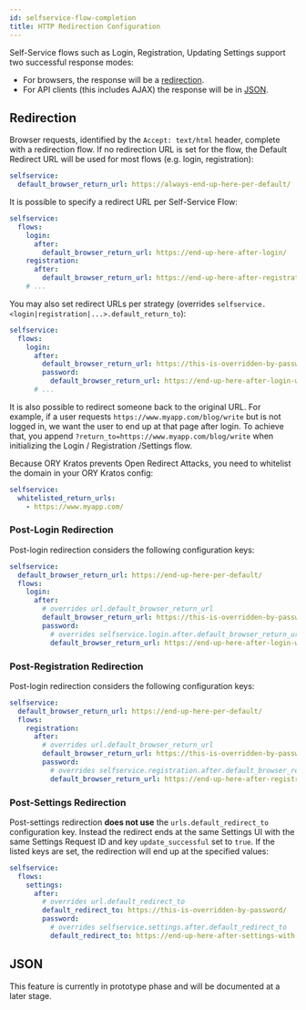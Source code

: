 ```yaml
---
id: selfservice-flow-completion
title: HTTP Redirection Configuration
---
```


Self-Service flows such as Login, Registration, Updating Settings support two
successful response modes:

- For browsers, the response will be a [redirection](#redirection).
- For API clients (this includes AJAX) the response will be in [JSON](#json).

## Redirection

Browser requests, identified by the `Accept: text/html` header, complete with a
redirection flow. If no redirection URL is set for the flow, the Default
Redirect URL will be used for most flows (e.g. login, registration):

```yaml file="path/to/my/kratos.config.yml"
selfservice:
  default_browser_return_url: https://always-end-up-here-per-default/
```

It is possible to specify a redirect URL per Self-Service Flow:

```yaml file="path/to/my/kratos.config.yml"
selfservice:
  flows:
    login:
      after:
        default_browser_return_url: https://end-up-here-after-login/
    registration:
      after:
        default_browser_return_url: https://end-up-here-after-registration/
    # ...
```

You may also set redirect URLs per strategy (overrides
`selfservice.<login|registration|...>.default_return_to`):

```yaml file="path/to/my/kratos.config.yml"
selfservice:
  flows:
    login:
      after:
        default_browser_return_url: https://this-is-overridden-by-password/
        password:
          default_browser_return_url: https://end-up-here-after-login-with-password/
      # ...
```

It is also possible to redirect someone back to the original URL. For example,
if a user requests `https://www.myapp.com/blog/write` but is not logged in, we
want the user to end up at that page after login. To achieve that, you append
`?return_to=https://www.myapp.com/blog/write` when initializing the Login /
Registration /Settings flow.

Because ORY Kratos prevents Open Redirect Attacks, you need to whitelist the
domain in your ORY Kratos config:

```yaml file="path/to/my/kratos.config.yml"
selfservice:
  whitelisted_return_urls:
    - https://www.myapp.com/
```

### Post-Login Redirection

Post-login redirection considers the following configuration keys:

```yaml file="path/to/my/kratos.config.yml"
selfservice:
  default_browser_return_url: https://end-up-here-per-default/
  flows:
    login:
      after:
        # overrides url.default_browser_return_url
        default_browser_return_url: https://this-is-overridden-by-password/
        password:
          # overrides selfservice.login.after.default_browser_return_url
          default_browser_return_url: https://end-up-here-after-login-with-password/
```

### Post-Registration Redirection

Post-login redirection considers the following configuration keys:

```yaml file="path/to/my/kratos.config.yml"
selfservice:
  default_browser_return_url: https://end-up-here-per-default/
  flows:
    registration:
      after:
        # overrides url.default_browser_return_url
        default_browser_return_url: https://this-is-overridden-by-password/
        password:
          # overrides selfservice.registration.after.default_browser_return_url
          default_browser_return_url: https://end-up-here-after-registration-with-password/
```

### Post-Settings Redirection

Post-settings redirection **does not use** the `urls.default_redirect_to`
configuration key. Instead the redirect ends at the same Settings UI with the
same Settings Request ID and key `update_successful` set to `true`. If the
listed keys are set, the redirection will end up at the specified values:

```yaml file="path/to/my/kratos.config.yml"
selfservice:
  flows:
    settings:
      after:
        # overrides url.default_redirect_to
        default_redirect_to: https://this-is-overridden-by-password/
        password:
          # overrides selfservice.settings.after.default_redirect_to
          default_redirect_to: https://end-up-here-after-settings-with-password/
```

## JSON

This feature is currently in prototype phase and will be documented at a later
stage.
